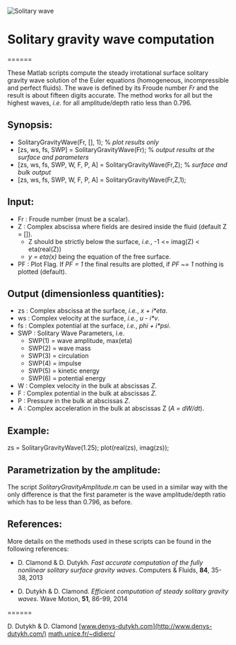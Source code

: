 ![Solitary wave](http://www.mathworks.fr/matlabcentral/fileexchange/screenshots/8209/original.jpg)

# Solitary gravity wave computation
======

These Matlab scripts compute the steady irrotational surface solitary gravity wave solution of the Euler equations (homogeneous, incompressible and perfect fluids). The wave is defined by its Froude number *Fr* and the result is about fifteen digits accurate. The method works for all but the highest waves, *i.e.* for all amplitude/depth ratio less than 0.796.

## Synopsis:

* SolitaryGravityWave(Fr, [], 1); % *plot results only*
* [zs, ws, fs, SWP] = SolitaryGravityWave(Fr); % *output results at the surface and parameters*
* [zs, ws, fs, SWP, W, F, P, A] = SolitaryGravityWave(Fr,Z); % *surface and bulk output*
* [zs, ws, fs, SWP, W, F, P, A] = SolitaryGravityWave(Fr,Z,1);

## Input: 
* Fr : Froude number (must be a scalar). 
* Z : Complex abscissa where fields are desired inside the fluid (default Z = []). 
  + Z should be strictly below the surface, *i.e.*, -1 <= imag(Z) < eta(real(Z)) 
  + *y = eta(x)* being the equation of the free surface. 
* PF : Plot Flag. If *PF = 1* the final results are plotted, if *PF ~= 1* nothing is plotted (default).

## Output (dimensionless quantities): 
* zs  : Complex abscissa at the surface, *i.e.*, *x + i\*eta*. 
* ws  : Complex velocity at the surface, *i.e.*, *u - i\*v*. 
* fs  : Complex potential at the surface, *i.e.*, *phi + i\*psi*. 
* SWP : Solitary Wave Parameters, i.e. 
  + SWP(1) = wave amplitude, max(eta) 
  + SWP(2) = wave mass 
  + SWP(3) = circulation 
  + SWP(4) = impulse 
  + SWP(5) = kinetic energy 
  + SWP(6) = potential energy 
* W : Complex velocity in the bulk at abscissas *Z*.
* F : Complex potential in the bulk at abscissas *Z*.
* P : Pressure in the bulk at abscissas *Z*.
* A : Complex acceleration in the bulk at abscissas Z (*A = dW/dt*).

## Example: 
zs = SolitaryGravityWave(1.25);
plot(real(zs), imag(zs));

## Parametrization by the amplitude:

The script *SolitaryGravityAmplitude.m* can be used in a similar way with the only difference is that the first parameter is the wave amplitude/depth ratio which has to be less than 0.796, as before.

## References:

More details on the methods used in these scripts can be found in the following references:

* D. Clamond & D. Dutykh. *Fast accurate computation of the fully nonlinear solitary surface gravity waves*. Computers & Fluids, **84**, 35-38, 2013

* D. Dutykh & D. Clamond. *Efficient computation of steady solitary gravity waves*. Wave Motion, **51**, 86-99, 2014

======

D. Dutykh & D. Clamond
[www.denys-dutykh.com](http://www.denys-dutykh.com/)
[math.unice.fr/~didierc/](http://math.unice.fr/~didierc/)